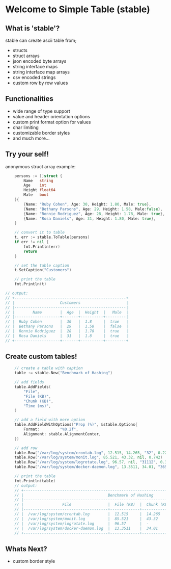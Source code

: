 # Welcome to Simple Table (stable)

## What is 'stable'?
stable can create ascii table from;
-   structs
-   struct arrays
-   json encoded byte arrays
-   string interface maps
-   string interface map arrays
-   csv encoded strings
-   custom row by row values

## Functionalities
-   wide range of type support
-   value and header orientation options
-   custom print format option for values
-	char limiting
-   customizable border styles
-	and much more...

## Try your self!
anonymous struct array example:
```go
	persons := []struct {
		Name   string
		Age    int
		Height float64
		Male   bool
	}{
		{Name: "Ruby Cohen", Age: 30, Height: 1.80, Male: true},
		{Name: "Bethany Parsons", Age: 29, Height: 1.58, Male:false},
		{Name: "Ronnie Rodriguez", Age: 28, Height: 1.78, Male: true},
		{Name: "Rosa Daniels", Age: 31, Height: 1.80, Male: true},
	}

    // convert it to table
	t, err := stable.ToTable(persons)
	if err != nil {
		fmt.Println(err)
		return
	}

    // set the table caption
	t.SetCaption("Customers")

    // print the table
	fmt.Println(t)

// output: 
// +-------------------------------------------------+
// |                    Customers                    |
// |-------------------------------------------------|
// |        Name        |  Age  |  Height  |   Male  |
// |--------------------+-------+----------+---------|
// |  Ruby Cohen        |  30   |  1.8     |  true   |
// |  Bethany Parsons   |  29   |  1.58    |  false  |
// |  Ronnie Rodriguez  |  28   |  1.78    |  true   |
// |  Rosa Daniels      |  31   |  1.8     |  true   |
// +--------------------+-------+----------+---------+
```

## Create custom tables!
```go
	// create a table with caption
	table := stable.New("Benchmark of Hashing")

	// add fields
	table.AddFields(
		"File",
		"File (KB)",
		"Chunk (KB)",
		"Time (ms)",
	)

	// add a field with more option
	table.AddFieldWithOptions("Prop (%)", &stable.Options{
		Format:         "%0.2f",
		Alignment: stable.AlignmentCenter,
	})

	// add row
	table.Row("/var/log/system/crontab.log", 12.515, 14.265, "32", 0.223)
	table.Row("/var/log/system/monit.log", 85.521, 43.32, nil, 0.742)
	table.Row("/var/log/system/logrotate.log", 96.57, nil, "31112", 0.321)
	table.Row("/var/log/system/docker-daemon.log", 13.3511, 34.01, "3652", 0.895)

	// print the table
	fmt.Println(table)
	// output:
	// +---------------------------------------------------------------------------------------------+
	// |                                     Benchmark of Hashing                                    |
	// |---------------------------------------------------------------------------------------------|
	// |                 File                |  File (KB)  |  Chunk (KB)  |  Time (ms)  |  Prop (%)  |
	// |-------------------------------------+-------------+--------------+-------------+------------|
	// |  /var/log/system/crontab.log        |  12.515     |  14.265      |  32         |    0.22    |
	// |  /var/log/system/monit.log          |  85.521     |  43.32       |  -          |    0.74    |
	// |  /var/log/system/logrotate.log      |  96.57      |  -           |  31112      |    0.32    |
	// |  /var/log/system/docker-daemon.log  |  13.3511    |  34.01       |  3652       |    0.90    |
	// +-------------------------------------+-------------+--------------+-------------+------------+

```
## Whats Next?
-	custom border style
